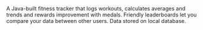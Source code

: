 A Java-built fitness tracker that logs workouts, calculates averages and trends and rewards improvement with medals. Friendly leaderboards let you compare your data between other users. Data stored on local database.
